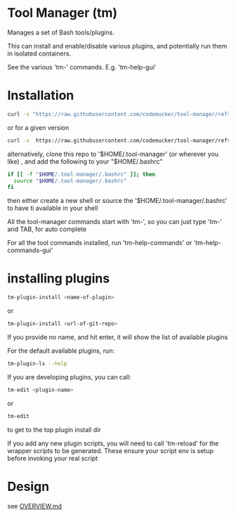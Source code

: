 # Tool Manager (tm)


Manages a set of Bash tools/plugins.

This can install and enable/disable various plugins, and potentially run them in isolated containers.

See the various 'tm-' commands. E.g. 'tm-help-gui'

# Installation

```bash
curl -s "https://raw.githubusercontent.com/codemucker/tool-manager/refs/heads/main/install.sh" | bash
```

or for a given version

```bash
curl -s  https://raw.githubusercontent.com/codemucker/tool-manager/refs/tags/0.0.1/install.sh | bash
```

alternatively, clone this repo to '$HOME/.tool-manager' (or wherever you like) , and add the following to your "$HOME/.bashrc"

```bash
if [[ -f "$HOME/.tool-manager/.bashrc" ]]; then
  source "$HOME/.tool-manager/.bashrc"
fi
```
then either create a new shell or source the '$HOME/.tool-manager/.bashrc' to have ti available in your shell

All the tool-manager commands start with 'tm-', so you can just type 'tm-' and TAB, for auto complete

For all the tool commands installed, run 'tm-help-commands' or 'tm-help-commands-gui'


# installing plugins

```bash
tm-plugin-install <name-of-plugin>
```

or

```bash
tm-plugin-install <url-of-git-repo>
```

If you provide no name, and hit enter, it will show the list of available plugins

For the default available plugins, run:

```bash
tm-plugin-ls --help
```

If you are developing plugins, you can call:

```bash
tm-edit <plugin-name>
```

or

```bash
tm-edit 
```
to get to the top plugin install dir

If you add any new plugin scripts, you will need to call 'tm-reload' for the wrapper scripts to be generated. These ensure your script env is setup
before invoking your real script

# Design

see [OVERVIEW.md](./docs/OVERVIEW.md)
